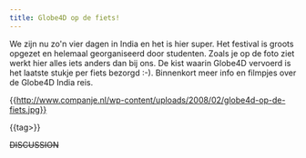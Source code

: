 ```yaml
---
title: Globe4D op de fiets!
---
```

We zijn nu zo'n vier dagen in India en het is hier super. Het festival is groots opgezet en helemaal georganiseerd door studenten. Zoals je op de foto ziet werkt hier alles iets anders dan bij ons. De kist waarin Globe4D vervoerd is het laatste stukje per fiets bezorgd :-). Binnenkort meer info en filmpjes over de Globe4D India reis.

 
{{http://www.companje.nl/wp-content/uploads/2008/02/globe4d-op-de-fiets.jpg}}

{{tag>}}


~~DISCUSSION~~
